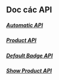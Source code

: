 ## Doc các API

##### [Automatic API](./src/Automatic/Controllers/AutomaticAPI.md)

##### [Product API](./src/Product/Controllers/ProductAPI.md)

##### [Default Badge API](./src/DefaultBadge/Controllers/DefaultBadge.md)

##### [Show Product API](./src/ShowProduct/Controllers/ShowProduct.md)